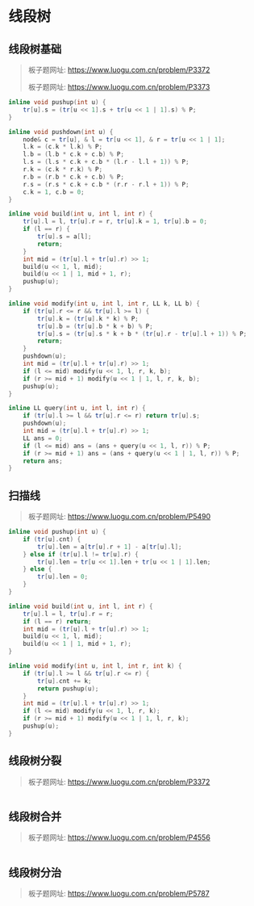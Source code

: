 # 线段树

## 线段树基础

> 板子题网址: https://www.luogu.com.cn/problem/P3372
>
> 板子题网址: https://www.luogu.com.cn/problem/P3373

```cpp
inline void pushup(int u) {
    tr[u].s = (tr[u << 1].s + tr[u << 1 | 1].s) % P;
}

inline void pushdown(int u) {
    node& c = tr[u], & l = tr[u << 1], & r = tr[u << 1 | 1];
    l.k = (c.k * l.k) % P;
    l.b = (l.b * c.k + c.b) % P;
    l.s = (l.s * c.k + c.b * (l.r - l.l + 1)) % P;
    r.k = (c.k * r.k) % P;
    r.b = (r.b * c.k + c.b) % P;
    r.s = (r.s * c.k + c.b * (r.r - r.l + 1)) % P;
    c.k = 1, c.b = 0;
}

inline void build(int u, int l, int r) {
    tr[u].l = l, tr[u].r = r, tr[u].k = 1, tr[u].b = 0;
    if (l == r) {
        tr[u].s = a[l];
        return;
    }
    int mid = (tr[u].l + tr[u].r) >> 1;
    build(u << 1, l, mid);
    build(u << 1 | 1, mid + 1, r);
    pushup(u);
}

inline void modify(int u, int l, int r, LL k, LL b) {
    if (tr[u].r <= r && tr[u].l >= l) {
        tr[u].k = (tr[u].k * k) % P;
        tr[u].b = (tr[u].b * k + b) % P;
        tr[u].s = (tr[u].s * k + b * (tr[u].r - tr[u].l + 1)) % P;
        return;
    }
    pushdown(u);
    int mid = (tr[u].l + tr[u].r) >> 1;
    if (l <= mid) modify(u << 1, l, r, k, b);
    if (r >= mid + 1) modify(u << 1 | 1, l, r, k, b);
    pushup(u);
}

inline LL query(int u, int l, int r) {
    if (tr[u].l >= l && tr[u].r <= r) return tr[u].s;
    pushdown(u);
    int mid = (tr[u].l + tr[u].r) >> 1;
    LL ans = 0;
    if (l <= mid) ans = (ans + query(u << 1, l, r)) % P;
    if (r >= mid + 1) ans = (ans + query(u << 1 | 1, l, r)) % P;
    return ans;
}
```

## 扫描线

> 板子题网址: https://www.luogu.com.cn/problem/P5490

```cpp
inline void pushup(int u) {
    if (tr[u].cnt) {
        tr[u].len = a[tr[u].r + 1] - a[tr[u].l];
    } else if (tr[u].l != tr[u].r) {
        tr[u].len = tr[u << 1].len + tr[u << 1 | 1].len;
    } else {
        tr[u].len = 0;
    }
}

inline void build(int u, int l, int r) {
    tr[u].l = l, tr[u].r = r;
    if (l == r) return;
    int mid = (tr[u].l + tr[u].r) >> 1;
    build(u << 1, l, mid);
    build(u << 1 | 1, mid + 1, r);
}

inline void modify(int u, int l, int r, int k) {
    if (tr[u].l >= l && tr[u].r <= r) {
        tr[u].cnt += k;
        return pushup(u);
    }
    int mid = (tr[u].l + tr[u].r) >> 1;
    if (l <= mid) modify(u << 1, l, r, k);
    if (r >= mid + 1) modify(u << 1 | 1, l, r, k);
    pushup(u);
}
```

## 线段树分裂

> 板子题网址: https://www.luogu.com.cn/problem/P3372

```cpp

```

## 线段树合并

> 板子题网址: https://www.luogu.com.cn/problem/P4556

```cpp

```

## 线段树分治

> 板子题网址: https://www.luogu.com.cn/problem/P5787

```cpp

```
